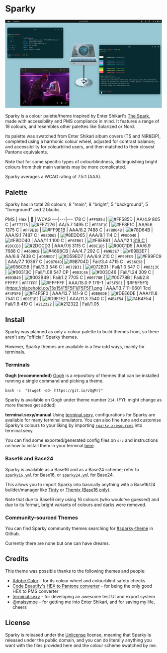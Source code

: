 # Sparky

![Image of two Black Box terminals using Sparky, displaying the commands pfetch and colours each as a demonstration. Font used is Intel One Mono, and a custom edit of The Spark's album cover is used as the wallpaper.](ast/sc.png)

Sparky is a colour palette/theme inspired by Enter Shikari's [The Spark](https://album.link/mx/i/1263896001), made with accessibility and PMS compliance in mind. It features a range of 18 colours, and resembles other palettes like Solarized or Nord.

Its palette was swatched from Enter Shikari album covers (TS and NiR&EiP), completed using a harmonic colour wheel, adjusted for contrast balance; and accessibility for colourblind users, and then matched to their closest Pantone equivalents. 

Note that for some specific types of colourblindness, distinguishing bright colours from their main variants may be more complicated.

Sparky averages a WCAG rating of 7.5:1 (AAA).

## Palette
Sparky has in total 28 colours, 8 "main", 8 "bright", 5 "background", 5 "foreground" and 2 blacks.

PMS | Hex | 🎨 | WCAG
---|---|---
178 C | `#FF585d` | ![#FF585D](https://placehold.co/15x15/f03c15/f03c15.png) | AA/4.9
805 C | `#FF7276` | ![#FF7276](https://placehold.co/15x15/FF7276/FF7276.png) | AA/5.7
1495 C | `#FF8F1C` | ![#FF8F1C](https://placehold.co/15x15/FF8F1C/FF8F1C.png) | AA/6.6
1375 C | `#FF9E1B` | ![#FF9E1B](https://placehold.co/15x15/FF9E1B/FF9E1B.png) | AAA/8.2
7488 C | `#78D64B` | ![#78D64B](https://placehold.co/15x15/78d64b/78d64b.png) | AAA/9.1
7487 C | `#8EDD65` | ![#8EDD65](https://placehold.co/15x15/8EDD65/8EDD65.png) | AAA/9.1
114 C | `#FBDD40` | ![#FBDD40](https://placehold.co/15x15/FBDD40/FBDD40.png) | AAA/11.1
100 C | `#F6EB61` | ![#F6EB61](https://placehold.co/15x15/F6EB61/F6EB61.png) | AAA/12.1
[319 C](https://x.com/ENTERSHIKARI/status/1200107247973609473?s=20) | `#2DCCD3` | ![#2DCCD3](https://placehold.co/15x15/2DCCD3/2DCCD3.png) | AAA/7.6
3115 C | `#00C1D5` | ![#00C1D5](https://placehold.co/15x15/00C1D5/00C1D5.png) | AA/6.9
7688 C | `#4698CB` | ![#4698CB](https://placehold.co/15x15/4698CB/4698CB.png) | AA/4.7
292 C | `#69B3E7` | ![#69B3E7](https://placehold.co/15x15/69B3E7/69B3E7.png) | AA/6.6
7438 C | `#D59ED7` | ![#D59ED7](https://placehold.co/15x15/D59ED7/D59ED7.png) | AA/6.9
210 C | `#F99FC9` | ![#F99FC9](https://placehold.co/15x15/F99FC9/F99FC9.png) | AAA/7.7
10367 C | `#9B704D`| ![#9B704D](https://placehold.co/15x15/9B704D/9B704D.png) | Fail/3.4
4715 C | `#956C58` | ![#956C58](https://placehold.co/15x15/956C58/956C58.png) | Fail/3.3
546 C | `#072B31` | ![#072B31](https://placehold.co/15x15/072B31/072B31.png) | Fail/1.0
547 C | `#00313C` | ![#00313C](https://placehold.co/15x15/00313C/00313C.png) | Fail/1.08
547 CP | `#003C46` | ![#003C46](https://placehold.co/15x15/003C46/003C46.png) | Fail/1.24
309 C | `#003B49` | ![#003B49](https://placehold.co/15x15/003B49/003B49.png) | Fail/1.2
7705 C | `#00778B` | ![#00778B](https://placehold.co/15x15/00778B/00778B.png) | Fail/2.8
FFFFF | `#FFFFFF` | ![#FFFFFF](https://placehold.co/15x15/FFFFFF/FFFFFF.png) | AAA/15.0
P 179-1 | `#F5F5F1` | ![#F5F5F1](https://placehold.co/15x15/F5F5F1/F5F5F1.png | AAA/13.7
11-0601 Tcx| `#F4F5F0` | ![#F4F5F0](https://placehold.co/15x15/F4F5F0/F4F5F0.png) | AAA/13.7
141-9 C | `#DEE6DE` | ![#DEE6DE](https://placehold.co/15x15/DEE6DE/DEE6DE.png) | AAA/11.8
7541 C | `#D9E1E2` | ![#D9E1E2](https://placehold.co/15x15/D9E1E2/D9E1E2.png) | AAA/11.3
7540 C | `#4B4F54` | ![#4B4F54](https://placehold.co/15x15/4B4F54/4B4F54.png) | Fail/1.8
419 C | `#212322` | ![#212322](https://placehold.co/15x15/212322/212322.png) | Fail/1.05

## Install
Sparky was planned as only a colour palette to build themes from, so there aren't any "official" Sparky themes.

However, Sparky themes are available in a few odd ways, mainly for terminals.

### Terminals

**Gogh (recommended)**
[Gogh](https://gogh-co.github.io/Gogh/) is a repository of themes that can be installed running a single command and picking a theme. 

```
bash -c  "$(wget -qO- https://git.io/vQgMr)"
```

Sparky is available on Gogh under theme number `214`. (FYI: might change as more themes get added)

**terminal.sexy/manual**
Using [terminal.sexy](https://terminal.sexy), configurations for Sparky are available for many terminal emulators. You can also fine tune and customise Sparky's colours to your liking by importing [`sparky.xresources`](src/sparky.xresources) into terminal.sexy.

You can find some exported/generated config files on `src` and instructions on how to install them in your terminal [here](src/INSTALL.md).

### Base16 and Base24
Sparky is available as a Base16 and as a Base24 scheme; refer to [`sparky16.yml`](src/sparky16.yml) for Base16, or [`sparky24.yml`](src/sparky24.yml) for Base24.

This allows you to import Sparky into basically anything with a Base16/24 builder/manager like [Tinty](https://github.com/tinted-theming/tinty) or [Themix (Base16 only)](https://github.com/themix-project/themix-gui).

Note that due to Base16 only using 16 colours (who would've guessed) and due to its format, bright variants of colours and darks were removed.

### Community-sourced Themes
You can find Sparky community themes searching for [#sparky-theme](https://github.com/search?q=sparky-theme) in Github.

Currently there are none but one can have dreams.

## Credits
This theme was possible thanks to the following themes and people:
- [Adobe Color](https://color.adobe.com/) - for its colour wheel and colourblind safety checks
- [Code Beautify's HEX to Pantone converter](https://codebeautify.org/hex-to-pantone-converter) - for being the only good HEX to PMS converter
- [terminal.sexy](https://terminal.sexy/) - for developing an awesome test UI and export system
- [@maisymoe](https://github.com/maisymoe) - for getting me into Enter Shikari, and for saving my life, cheers

## License
Sparky is released under the [Unlicense](https://unlicense.org) license, meaning that Sparky is released under the public domain, and you can do literally anything you want with the files provided here and the colour scheme swatched by me.